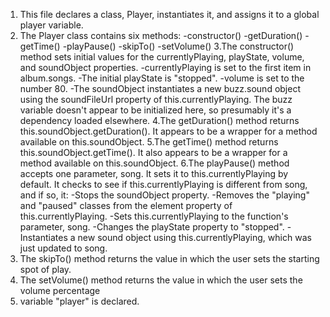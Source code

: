 1. This file declares a class, Player, instantiates it, and assigns it to a global  player variable.
2. The Player class contains six methods:
-constructor()
-getDuration()
-getTime()
-playPause()
-skipTo()
-setVolume()
3.The constructor() method sets initial values for the currentlyPlaying,  playState, volume, and soundObject properties.
-currentlyPlaying is set to the first item in album.songs.
-The initial playState is "stopped".
-volume is set to the number 80.
-The soundObject instantiates a new buzz.sound object using the  soundFileUrl property of this.currentlyPlaying. The buzz  variable doesn't appear to be initialized here, so presumably it's a dependency loaded elsewhere.
4.The getDuration() method returns this.soundObject.getDuration(). It appears to be a wrapper for a method available on this.soundObject.
5.The getTime() method returns this.soundObject.getTime(). It also appears to be a wrapper for a method available on this.soundObject.
6.The playPause() method accepts one parameter, song. It sets it to  this.currentlyPlaying by default. It checks to see if this.currentlyPlaying is different from song, and if so, it:
-Stops the soundObject property.
-Removes the "playing" and "paused" classes from the element property of  this.currentlyPlaying.
-Sets this.currentlyPlaying to the function's parameter, song.
-Changes the playState property to "stopped".
-Instantiates a new sound object using this.currentlyPlaying, which was just updated to song.
7. The skipTo() method returns the value in which the user sets the starting spot of play.
8. The setVolume() method returns the value in which the user sets the volume percentage
9. variable "player" is declared.